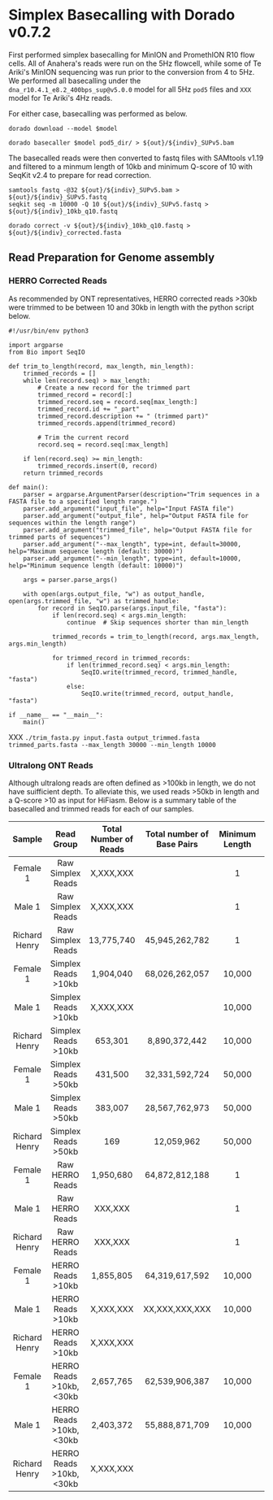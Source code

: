 # Simplex Basecalling with Dorado v0.7.2
First performed simplex basecalling for MinION and PromethION R10 flow cells. All of Anahera's reads were run on the 5Hz flowcell, while some of Te Ariki's MinION sequencing was run prior to the conversion from 4 to 5Hz. We performed all basecalling under the `dna_r10.4.1_e8.2_400bps_sup@v5.0.0` model for all 5Hz `pod5` files and `XXX` model for Te Ariki's 4Hz reads.  

For either case, basecalling was performed as below.  
```
dorado download --model $model

dorado basecaller $model pod5_dir/ > ${out}/${indiv}_SUPv5.bam
```

The basecalled reads were then converted to fastq files with SAMtools v1.19 and filtered to a minmum length of 10kb and minimum Q-score of 10 with SeqKit v2.4 to prepare for read correction.  
```
samtools fastq -@32 ${out}/${indiv}_SUPv5.bam > ${out}/${indiv}_SUPv5.fastq
seqkit seq -m 10000 -Q 10 ${out}/${indiv}_SUPv5.fastq > ${out}/${indiv}_10kb_q10.fastq

dorado correct -v ${out}/${indiv}_10kb_q10.fastq > ${out}/${indiv}_corrected.fasta
```
## Read Preparation for Genome assembly
### HERRO Corrected Reads
As recommended by ONT representatives, HERRO corrected reads >30kb were trimmed to be between 10 and 30kb in length with the python script below. 
```
#!/usr/bin/env python3

import argparse
from Bio import SeqIO

def trim_to_length(record, max_length, min_length):
    trimmed_records = []
    while len(record.seq) > max_length:
        # Create a new record for the trimmed part
        trimmed_record = record[:]
        trimmed_record.seq = record.seq[max_length:]
        trimmed_record.id += "_part"
        trimmed_record.description += " (trimmed part)"
        trimmed_records.append(trimmed_record)

        # Trim the current record
        record.seq = record.seq[:max_length]

    if len(record.seq) >= min_length:
        trimmed_records.insert(0, record)
    return trimmed_records

def main():
    parser = argparse.ArgumentParser(description="Trim sequences in a FASTA file to a specified length range.")
    parser.add_argument("input_file", help="Input FASTA file")
    parser.add_argument("output_file", help="Output FASTA file for sequences within the length range")
    parser.add_argument("trimmed_file", help="Output FASTA file for trimmed parts of sequences")
    parser.add_argument("--max_length", type=int, default=30000, help="Maximum sequence length (default: 30000)")
    parser.add_argument("--min_length", type=int, default=10000, help="Minimum sequence length (default: 10000)")
    
    args = parser.parse_args()

    with open(args.output_file, "w") as output_handle, open(args.trimmed_file, "w") as trimmed_handle:
        for record in SeqIO.parse(args.input_file, "fasta"):
            if len(record.seq) < args.min_length:
                continue  # Skip sequences shorter than min_length
            
            trimmed_records = trim_to_length(record, args.max_length, args.min_length)
            
            for trimmed_record in trimmed_records:
                if len(trimmed_record.seq) < args.min_length:
                    SeqIO.write(trimmed_record, trimmed_handle, "fasta")
                else:
                    SeqIO.write(trimmed_record, output_handle, "fasta")

if __name__ == "__main__":
    main()
```
XXX
`./trim_fasta.py input.fasta output_trimmed.fasta trimmed_parts.fasta --max_length 30000 --min_length 10000`

### Ultralong ONT Reads 
Although ultralong reads are often defined as >100kb in length, we do not have suifficient depth. To alleviate this, we used reads >50kb in length and a Q-score >10 as input for HiFiasm. Below is a summary table of the basecalled and trimmed reads for each of our samples.  

|     Sample    |         Read Group       | Total Number of Reads | Total number of Base Pairs | Minimum Length | Maximum Length | Average Length | Read N50 | Q30%  |
|:-------------:|:------------------------:|:---------------------:|:--------------------------:|:--------------:|:--------------:|:--------------:|:--------:|:-----:|
|    Female 1   |     Raw Simplex Reads    |       X,XXX,XXX       |                            |       1        |                |                |          | XX.XX |
|     Male 1    |     Raw Simplex Reads    |       X,XXX,XXX       |                            |       1        |                |                |          | XX.XX |
| Richard Henry |     Raw Simplex Reads    |      13,775,740       |        45,945,262,782      |       1        |   1,012,251    |     3,335.2    |   5,635  | 82.71 |
|    Female 1   |    Simplex Reads >10kb   |       1,904,040       |        68,026,262,057      |     10,000     |     445,955    |    35,727.3    |  47,915  | 84.70 |
|     Male 1    |    Simplex Reads >10kb   |       X,XXX,XXX       |                            |     10,000     |                |                |          | XX.XX |
| Richard Henry |    Simplex Reads >10kb   |        653,301        |         8,890,372,442      |     10,000     |     198,129    |    13,608.4    |  13,182  | 84.48 |
|    Female 1   |    Simplex Reads >50kb   |        431,500        |        32,331,592,724      |     50,000     |     445,955    |    74,928.4    |  74,737  | 84.64 |
|     Male 1    |    Simplex Reads >50kb   |        383,007        |        28,567,762,973      |     50,000     |     391,680    |    74,588.1    |  74,642  | 85.61 |
| Richard Henry |    Simplex Reads >50kb   |          169          |          12,059,962        |     50,000     |     198,129    |    71,360.7    |  64,588  | 58.04 |
|    Female 1   |      Raw HERRO Reads     |       1,950,680       |        64,872,812,188      |       1        |     238,214    |    33,256.5    |  45,143  |   NA  |
|     Male 1    |      Raw HERRO Reads     |        XXX,XXX        |                            |       1        |                |                |          |   NA  |
| Richard Henry |      Raw HERRO Reads     |        XXX,XXX        |                            |       1        |                |                |          |   NA  |
|    Female 1   |     HERRO Reads >10kb    |       1,855,805       |        64,319,617,592      |     10,000     |     238,214    |    34,658.6    |  45,409  |   NA  |
|     Male 1    |     HERRO Reads >10kb    |       X,XXX,XXX       |        XX,XXX,XXX,XXX      |     10,000     |      XX,XXX    |    XX,XXX.X    |  XX,XXX  |   NA  |
| Richard Henry |     HERRO Reads >10kb    |       X,XXX,XXX       |                            |                |                |                |          |   NA  |
|    Female 1   | HERRO Reads >10kb, <30kb |       2,657,765       |        62,539,906,387      |     10,000     |      30,067    |    23,531.0    |  30,000  |   NA  |
|     Male 1    | HERRO Reads >10kb, <30kb |       2,403,372       |        55,888,871,709      |     10,000     |      30,000    |    23,254.4    |  30,000  |   NA  |
| Richard Henry | HERRO Reads >10kb, <30kb |       X,XXX,XXX       |                            |                |                |                |          |   NA  |